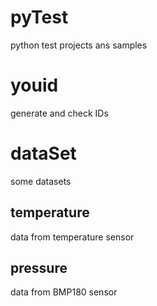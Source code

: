 # pyTest
python test projects ans samples

# youid
generate and check IDs

# dataSet
some datasets

## temperature
data from temperature sensor

## pressure
data from BMP180 sensor
